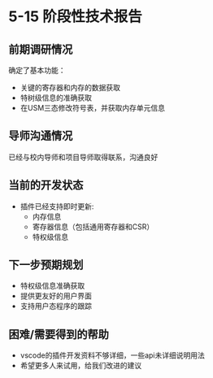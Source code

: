 
# 5-15 阶段性技术报告

## 前期调研情况

确定了基本功能：

- 关键的寄存器和内存的数据获取
- 特树级信息的准确获取
- 在USM三态修改符号表，并获取内存单元信息

## 导师沟通情况

已经与校内导师和项目导师取得联系，沟通良好

## 当前的开发状态

- 插件已经支持即时更新:
  - 内存信息
  - 寄存器信息（包括通用寄存器和CSR）
  - 特权级信息

## 下一步预期规划

- 特权级信息准确获取
- 提供更友好的用户界面
- 支持用户态程序的跟踪

## 困难/需要得到的帮助

- vscode的插件开发资料不够详细，一些api未详细说明用法
- 希望更多人来试用，给我们改进的建议
